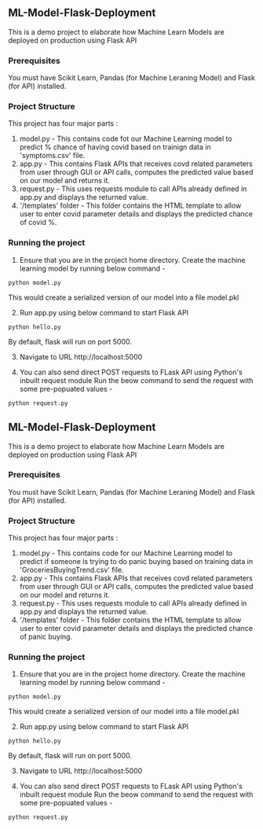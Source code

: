 ## ML-Model-Flask-Deployment
This is a demo project to elaborate how Machine Learn Models are deployed on production using Flask API

### Prerequisites
You must have Scikit Learn, Pandas (for Machine Leraning Model) and Flask (for API) installed.

### Project Structure
This project has four major parts :
1. model.py - This contains code fot our Machine Learning model to predict % chance of having covid based on trainign data in 'symptoms.csv' file.
2. app.py - This contains Flask APIs that receives covd related parameters from user through GUI or API calls, computes the predicted value based on our model and returns it.
3. request.py - This uses requests module to call APIs already defined in app.py and displays the returned value.
4. '/templates' folder - This folder contains the HTML template to allow user to enter covid parameter details and displays the predicted chance of covid %.

### Running the project
1. Ensure that you are in the project home directory. Create the machine learning model by running below command -
```
python model.py
```
This would create a serialized version of our model into a file model.pkl

2. Run app.py using below command to start Flask API
```
python hello.py
```
By default, flask will run on port 5000.

3. Navigate to URL http://localhost:5000

4. You can also send direct POST requests to FLask API using Python's inbuilt request module
Run the beow command to send the request with some pre-popuated values -
```
python request.py
```


## ML-Model-Flask-Deployment
This is a demo project to elaborate how Machine Learn Models are deployed on production using Flask API

### Prerequisites
You must have Scikit Learn, Pandas (for Machine Leraning Model) and Flask (for API) installed.

### Project Structure
This project has four major parts :
1. model.py - This contains code for our Machine Learning model to predict if someone is trying to do panic buying based on training data in 'GroceriesBuyingTrend.csv' file.
2. app.py - This contains Flask APIs that receives covd related parameters from user through GUI or API calls, computes the predicted value based on our model and returns it.
3. request.py - This uses requests module to call APIs already defined in app.py and displays the returned value.
4. '/templates' folder - This folder contains the HTML template to allow user to enter covid parameter details and displays the predicted chance of panic buying.

### Running the project
1. Ensure that you are in the project home directory. Create the machine learning model by running below command -
```
python model.py
```
This would create a serialized version of our model into a file model.pkl

2. Run app.py using below command to start Flask API
```
python hello.py
```
By default, flask will run on port 5000.

3. Navigate to URL http://localhost:5000

4. You can also send direct POST requests to FLask API using Python's inbuilt request module
Run the beow command to send the request with some pre-popuated values -
```
python request.py
```
